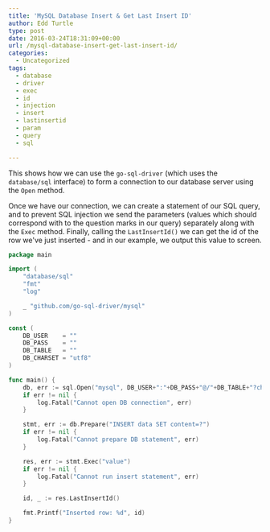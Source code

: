 ```yaml
---
title: 'MySQL Database Insert & Get Last Insert ID'
author: Edd Turtle
type: post
date: 2016-03-24T18:31:09+00:00
url: /mysql-database-insert-get-last-insert-id/
categories:
  - Uncategorized
tags:
  - database
  - driver
  - exec
  - id
  - injection
  - insert
  - lastinsertid
  - param
  - query
  - sql

---
```

This shows how we can use the `go-sql-driver` (which uses the `database/sql` interface) to form a connection to our database server using the `Open` method.

Once we have our connection, we can create a statement of our SQL query, and to prevent SQL injection we send the parameters (values which should correspond with to the question marks in our query) separately along with the `Exec` method. Finally, calling the `LastInsertId()` we can get the id of the row we've just inserted - and in our example, we output this value to screen.

```go
package main

import (
    "database/sql"
    "fmt"
    "log"

    _ "github.com/go-sql-driver/mysql"
)

const (
    DB_USER    = ""
    DB_PASS    = ""
    DB_TABLE   = ""
    DB_CHARSET = "utf8"
)

func main() {
    db, err := sql.Open("mysql", DB_USER+":"+DB_PASS+"@/"+DB_TABLE+"?charset="+DB_CHARSET)
    if err != nil {
        log.Fatal("Cannot open DB connection", err)
    }

    stmt, err := db.Prepare("INSERT data SET content=?")
    if err != nil {
        log.Fatal("Cannot prepare DB statement", err)
    }

    res, err := stmt.Exec("value")
    if err != nil {
        log.Fatal("Cannot run insert statement", err)
    }

    id, _ := res.LastInsertId()

    fmt.Printf("Inserted row: %d", id)
}
```